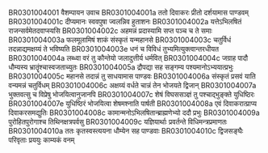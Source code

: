 BR0301004001	वैशम्पायन उवाच
BR0301004001a	ततो दिवाकरः प्रीतो दर्शयामास पाण्डवम्
BR0301004001c	दीप्यमानः स्ववपुषा ज्वलन्निव हुताशनः
BR0301004002a	यत्तेऽभिलषितं राजन्सर्वमेतदवाप्स्यसि
BR0301004002c	अहमन्नं प्रदास्यामि सप्त पञ्च च ते समाः
BR0301004003a	फलमूलामिषं शाकं संस्कृतं यन्महानसे
BR0301004003c	चतुर्विधं तदन्नाद्यमक्षय्यं ते भविष्यति
BR0301004003e	धनं च विविधं तुभ्यमित्युक्त्वान्तरधीयत
BR0301004004a	लब्ध्वा वरं तु कौन्तेयो जलादुत्तीर्य धर्मवित्
BR0301004004c	जग्राह पादौ धौम्यस्य भ्रातॄंश्चास्वजताच्युतः
BR0301004005a	द्रौपद्या सह सङ्गम्य पश्यमानोऽभ्ययात्प्रभुः
BR0301004005c	महानसे तदान्नं तु साधयामास पाण्डवः
BR0301004006a	संस्कृतं प्रसवं याति वन्यमन्नं चतुर्विधम्
BR0301004006c	अक्षय्यं वर्धते चान्नं तेन भोजयते द्विजान्
BR0301004007a	भुक्तवत्सु च विप्रेषु भोजयित्वानुजानपि
BR0301004007c	शेषं विघससञ्ज्ञं तु पश्चाद्भुङ्क्ते युधिष्ठिरः
BR0301004007e	युधिष्ठिरं भोजयित्वा शेषमश्नाति पार्षती
BR0301004008a	एवं दिवाकरात्प्राप्य दिवाकरसमद्युतिः
BR0301004008c	कामान्मनोऽभिलषितान्ब्राह्मणेभ्यो ददौ प्रभुः
BR0301004009a	पुरोहितपुरोगाश्च तिथिनक्षत्रपर्वसु
BR0301004009c	यज्ञियार्थाः प्रवर्तन्ते विधिमन्त्रप्रमाणतः
BR0301004010a	ततः कृतस्वस्त्ययना धौम्येन सह पाण्डवाः
BR0301004010c	द्विजसङ्घैः परिवृताः प्रययुः काम्यकं वनम्
